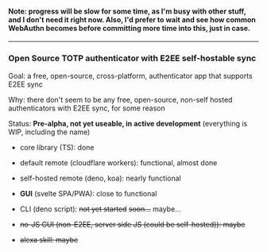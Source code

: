 #### Note: progress will be slow for some time, as I'm busy with other stuff, and I don't need it right now. Also, I'd prefer to wait and see how common WebAuthn becomes before committing more time into this, just in case.
---
### Open Source TOTP authenticator with E2EE self-hostable sync

Goal: a free, open-source, cross-platform, authenticator app that supports E2EE sync

Why: there don't seem to be any free, open-source, non-self hosted authenticators with E2EE sync, for some reason


Status: **Pre-alpha, not yet useable, in active development**
(everything is WIP, including the name)

- core library (TS): done

- default remote (cloudflare workers): functional, almost done
- self-hosted remote (deno, koa): nearly functional

- **GUI** (svelte SPA/PWA): close to functional
- CLI (deno script): ~~not yet started~~ ~~soon...~~ maybe...
- ~~no-JS GUI (non-E2EE, server side JS (could be self-hosted)): maybe~~
- ~~alexa skill: maybe~~
